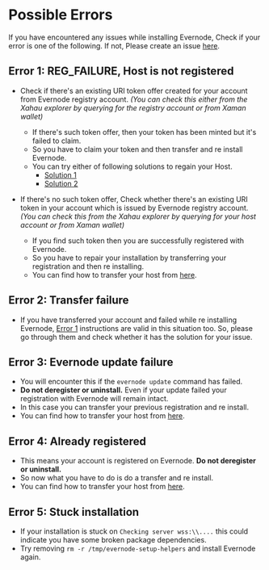 # Possible Errors

If you have encountered any issues while installing Evernode, Check if your error is one of the following. If not, Please create an issue [here](https://github.com/EvernodeXRPL/evernode-host/issues).

## Error 1: REG_FAILURE, Host is not registered
- Check if there's an existing URI token offer created for your account from Evernode registry account. _(You can check this either from the Xahau explorer by querying for the registry account or from Xaman wallet)_
  - If there's such token offer, then your token has been minted but it's failed to claim.
  - So you have to claim your token and then transfer and re install Evernode.
  - You can try either of following solutions to regain your Host.
    - [Solution 1](https://github.com/EvernodeXRPL/evernode-host/issues/180#issuecomment-1902611178)
    - [Solution 2](https://github.com/EvernodeXRPL/evernode-host/issues/144#issuecomment-1898322923)
      
- If there's no such token offer, Check whether there's an existing URI token in your account which is issued by Evernode registry account. _(You can check this from the Xahau explorer by querying for your host account or from Xaman wallet)_
  - If you find such token then you are successfully registered with Evernode.
  - So you have to repair your installation by transferring your registration and then re installing.
  - You can find how to transfer your host from [here](maintenance.md#transfer-the-host-registration).
      
## Error 2: Transfer failure
  - If you have transferred your account and failed while re installing Evernode, [Error 1](#error-1-reg_failure-not-registered) instructions are valid in this situation too. So, please go through them and check whether it has the solution for your issue.
      
## Error 3: Evernode update failure
  - You will encounter this if the `evernode update` command has failed.
  - **Do not deregister or uninstall.** Even if your update failed your registration with Evernode will remain intact.
  - In this case you can transfer your previous registration and re install.
  - You can find how to transfer your host from [here](maintenance.md#transfer-the-host-registration).
  
## Error 4: Already registered
  - This means your account is registered on Evernode. **Do not deregister or uninstall.** 
  - So now what you have to do is do a transfer and re install.
  - You can find how to transfer your host from [here](maintenance.md#transfer-the-host-registration).
    
## Error 5: Stuck installation
  - If your installation is stuck on `Checking server wss:\\....` this could indicate you have some broken package dependencies.
  - Try removing `rm -r /tmp/evernode-setup-helpers` and install Evernode again.